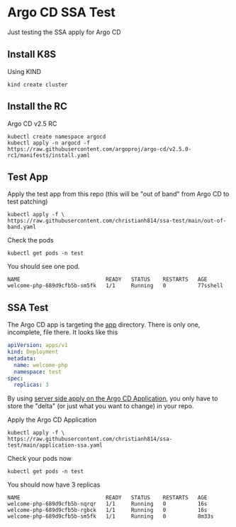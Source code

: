 # Argo CD SSA Test

Just testing the SSA apply for Argo CD

## Install K8S

Using KIND

```shell
kind create cluster
```

## Install the RC

Argo CD v2.5 RC

```shell
kubectl create namespace argocd
kubectl apply -n argocd -f https://raw.githubusercontent.com/argoproj/argo-cd/v2.5.0-rc1/manifests/install.yaml
```

## Test App

Apply the test app from this repo (this will be "out of band" from Argo CD to test patching)

```shell
kubectl apply -f \
https://raw.githubusercontent.com/christianh814/ssa-test/main/out-of-band.yaml
```

Check the pods

```shell
kubectl get pods -n test
```

You should see one pod.

```
NAME                           READY   STATUS    RESTARTS   AGE
welcome-php-689d9cfb5b-sm5fk   1/1     Running   0          77sshell
```

## SSA Test

The Argo CD app is targeting the [app](app) directory. There is only one, incomplete, file there. It looks like this

```yaml
apiVersion: apps/v1
kind: Deployment
metadata:
  name: welcome-php
  namespace: test
spec:
  replicas: 3
```

By using [server side apply on the Argo CD Application](application-ssa.yaml#L20), you only have to store the "delta" (or just what you want to change) in your repo.

Apply the Argo CD Application

```shell
kubectl apply -f \
https://raw.githubusercontent.com/christianh814/ssa-test/main/application-ssa.yaml
```

Check your pods now

```shell
kubectl get pods -n test
```

You should now have 3 replicas

```
NAME                           READY   STATUS    RESTARTS   AGE
welcome-php-689d9cfb5b-nqrqr   1/1     Running   0          16s
welcome-php-689d9cfb5b-rgbck   1/1     Running   0          16s
welcome-php-689d9cfb5b-sm5fk   1/1     Running   0          8m33s
```
